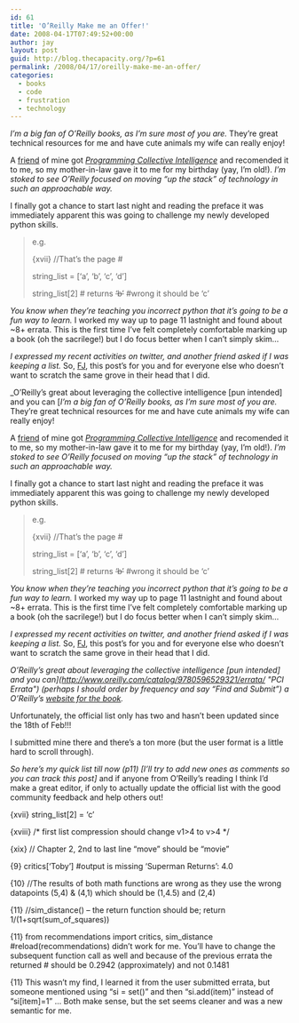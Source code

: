 ```yaml
---
id: 61
title: 'O’Reilly Make me an Offer!'
date: 2008-04-17T07:49:52+00:00
author: jay
layout: post
guid: http://blog.thecapacity.org/?p=61
permalink: /2008/04/17/oreilly-make-me-an-offer/
categories:
  - books
  - code
  - frustration
  - technology
---
```

_I’m a big fan of O’Reilly books, as I’m sure most of you are._ They’re great technical resources for me and have cute animals my wife can really enjoy!

A [friend](http://blog.stealingfirst.com/ "stealingfirst.com") of mine got _[Programming Collective Intelligence](http://www.amazon.com/Programming-Collective-Intelligence-Building-Applications/dp/0596529325/ref=pd_bbs_sr_1?ie=UTF8&s=books&qid=1208435009&sr=8-1 "Programming Collective Intelligence")_ and recomended it to me, so my mother-in-law gave it to me for my birthday (yay, I’m old!). _I’m stoked to see O’Reilly focused on moving “up the stack” of technology in such an approachable way._

I finally got a chance to start last night and reading the preface it was immediately apparent this was going to challenge my newly developed python skills.

> e.g.
> 
> {xvii} //That’s the page #
> 
> string_list = [‘a’, ‘b’, ‘c’, ‘d’]
> 
> string_list[2] # returns <span style="text-decoration: line-through;">‘b’</span> #wrong it should be ‘c’

_You know when they’re teaching you incorrect python that it’s going to be a fun way to learn._ I worked my way up to page 11 lastnight and found about ~8+ errata. This is the first time I’ve felt completely comfortable marking up a book (oh the sacrilege!) but I do focus better when I can’t simply skim…

_I expressed my recent activities on twitter, and another friend asked if I was keeping a list._ So, [FJ](http://digitalanalog.net/ "FJ"), this post’s for you and for everyone else who doesn’t want to scratch the same grove in their head that I did.

_O’Reilly’s great about leveraging the collective intelligence [pun intended] and you can [_I’m a big fan of O’Reilly books, as I’m sure most of you are._ They’re great technical resources for me and have cute animals my wife can really enjoy!

A [friend](http://blog.stealingfirst.com/ "stealingfirst.com") of mine got _[Programming Collective Intelligence](http://www.amazon.com/Programming-Collective-Intelligence-Building-Applications/dp/0596529325/ref=pd_bbs_sr_1?ie=UTF8&s=books&qid=1208435009&sr=8-1 "Programming Collective Intelligence")_ and recomended it to me, so my mother-in-law gave it to me for my birthday (yay, I’m old!). _I’m stoked to see O’Reilly focused on moving “up the stack” of technology in such an approachable way._

I finally got a chance to start last night and reading the preface it was immediately apparent this was going to challenge my newly developed python skills.

> e.g.
> 
> {xvii} //That’s the page #
> 
> string_list = [‘a’, ‘b’, ‘c’, ‘d’]
> 
> string_list[2] # returns <span style="text-decoration: line-through;">‘b’</span> #wrong it should be ‘c’

_You know when they’re teaching you incorrect python that it’s going to be a fun way to learn._ I worked my way up to page 11 lastnight and found about ~8+ errata. This is the first time I’ve felt completely comfortable marking up a book (oh the sacrilege!) but I do focus better when I can’t simply skim…

_I expressed my recent activities on twitter, and another friend asked if I was keeping a list._ So, [FJ](http://digitalanalog.net/ "FJ"), this post’s for you and for everyone else who doesn’t want to scratch the same grove in their head that I did.

_O’Reilly’s great about leveraging the collective intelligence [pun intended] and you can](http://www.oreilly.com/catalog/9780596529321/errata/ "PCI Errata") (perhaps I should order by frequency and say “Find and Submit”) a O’Reilly’s [website for the book](http://www.oreilly.com/catalog/9780596529321/ "PCI")._

Unfortunately, the official list only has two and hasn’t been updated since the 18th of Feb!!!

I submitted mine there and there’s a ton more (but the user format is a little hard to scroll through).

_So here’s my quick list till now (p11) [I’ll try to add new ones as comments so you can track this post]_ and if anyone from O’Reilly’s reading I think I’d make a great editor, if only to actually update the official list with the good community feedback and help others out!

{xvii} string_list[2] = ‘c’

{xviii} /\* first list compression should change v1>4 to v>4 \*/

{xix} // Chapter 2, 2nd to last line “move” should be “movie”

{9} critics[‘Toby’] #output is missing ‘Superman Returns’: 4.0

{10} //The results of both math functions are wrong as they use the wrong datapoints (5,4) & (4,1) which should be (1,4.5) and (2,4)

{11} //sim\_distance() – the return function should be; return 1/(1+sqrt(sum\_of_squares))

{11} from recommendations import critics, sim_distance #reload(recommendations) didn’t work for me. You’ll have to change the subsequent function call as well and because of the previous errata the returned # should be 0.2942 (approximately) and not 0.1481

{11} This wasn’t my find, I learned it from the user submitted errata, but someone mentioned using “si = set()” and then “si.add(item)” instead of “si[item]=1” … Both make sense, but the set seems cleaner and was a new semantic for me.
